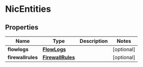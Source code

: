 

# NicEntities

## Properties

| Name | Type | Description | Notes |
| ------------ | ------------- | ------------- | ------------- |
| **flowlogs** | [**FlowLogs**](FlowLogs.md) |  |  [optional] |
| **firewallrules** | [**FirewallRules**](FirewallRules.md) |  |  [optional] |


